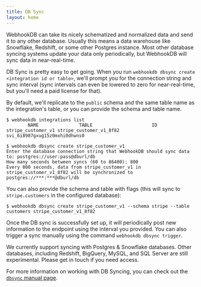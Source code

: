 ```yaml
---
title: DB Sync
layout: home
---
```


WebhookDB can take its nicely schematized and normalized data and send it to any other database.
Usually this means a data warehouse like Snowflake, Redshift, or some other Postgres instance.
Most other database syncing systems update your data only periodically,
but WebhookDB will sync data in near-real-time.

DB Sync is pretty easy to get going. When you run `webhookdb dbsync create <integration id or table>`,
we'll prompt you for the connection string and sync interval
(sync intervals can even be lowered to zero for near-real-time, but you'll need a paid license for that).

By default, we'll replicate to the `public` schema and the same table name as the integration's table,
or you can provide the schema and table name.

```arff
$ webhookdb integrations list
        NAME               TABLE                      ID
stripe_customer_v1 stripe_customer_v1_8f82 svi_6i8987gxug15z0mxhi0dhwns0

$ webhookdb dbsync create stripe_customer_v1
Enter the database connection string that WebhookDB should sync data to: postgres://user:pass@dburl/db
How many seconds between syncs (60 to 86400): 800
Every 800 seconds, data from stripe_customer_v1 in stripe_customer_v1_8f82 will be synchronized to postgres://***:***@dburl/db
```

You can also provide the schema and table with flags (this will sync to `stripe.customers` in the configured database): 

```arff
$ webhookdb dbsync create stripe_customer_v1 --schema stripe --table customers stripe_customer_v1_8f82
```

Once the DB sync is successfully set up, it will periodically post new information to the endpoint using the interval you provided.
You can also trigger a sync manually using the command `webhookdb dbsync trigger`.

We currently support syncing with Postgres & Snowflake databases.
Other databases, including Redshift, BigQuery, MySQL, and SQL Server are still experimental.
Please get in touch if you need access.

For more information on working with DB Syncing, you can check out the [`dbsync` manual page](/docs/manual#dbsync).
